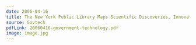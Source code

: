 ```yaml
---
date: 2006-04-16
title: The New York Public Library Maps Scientific Discoveries, Innovation
source: Govtech
pdfLink: 20060416-government-technology.pdf
image: image.jpg
---
```

